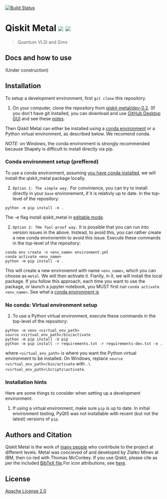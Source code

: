 [![Build Status](https://travis.ibm.com/IBM-Q-Restricted-Research/qiskit-metal.svg?token=p3Ak3Pz4fK3rsU99vhd2&branch=master)](https://travis.ibm.com/IBM-Q-Restricted-Research/qiskit-metal)

# Qiskit Metal [![](https://badges.frapsoft.com/os/v1/open-source.png?v=103)](https://github.com/zlatko-minev/pyEPR) [![](https://cdn.rawgit.com/sindresorhus/awesome/d7305f38d29fed78fa85652e3a63e154dd8e8829/media/badge.svg)](https://github.com/zlatko-minev/pyEPR)
>  Quantum VLSI and Sims 

## Docs and how to use

(Under construction)

## Installation

To setup a development environment, first `git clone` this repository.
1. On your computer, clone the repository from [qiskit-metal/dev-0.2](https://github.ibm.com/IBM-Q-Restricted-Research/qiskit-metal/edit/v0.2-dev/). (If you don't have git installed, you can download and use [GitHub Desktop GUI](https://desktop.github.com/) and see these [notes](https://help.github.com/en/desktop/contributing-to-projects/cloning-a-repository-from-github-to-github-desktop).

Then Qiskit Metal can either be installed using a [conda environment](https://docs.conda.io/en/latest/miniconda.html) or a Python virtual environment, as described below. We recomend conda. 

*NOTE:* on Windows, the conda environment is strongly recommended because Shapely is difficult to install directly via pip.

### Conda environment setup (preffered)

To use a conda environment, assuming [you have conda installed](https://docs.conda.io/projects/conda/en/latest/user-guide/install/), we will install the qiskit_metal package locally. 

2. `Option 1: The simple way.` For convinience, you can try to install directly in your `base` environement, if it is relativly up to date. In the top-level of the repository:
```
python -m pip install -e .
```
The -e flag install qiskit_metal in [editable mode](https://pip.pypa.io/en/stable/reference/pip_install/#cmdoption-e).

2. `Option 2: THe fool-proof way.` It is possible that you can run into version issues in the above. Instead, to avoid this, you 
can rather create a new conda environemtn to avoid this issue. Execute these commands in the top-level of the repository:
```
conda env create -n <env_name> environment.yml
conda activate <env_name>
python -m pip install -e .
```
This will create a new environemnt with name `<env_name>`, which you can choose as `metal`. We will then activate it. Fianlly, in it, we will install the local package. If you follow this approach, each time you want to use the package, or launch a jupyter notebook, you MUST first run `conda activate <env_name>`. See what a [conda environment is](https://docs.conda.io/projects/conda/en/latest/user-guide/tasks/manage-environments.html)

### No conda: Virtual environment setup

2. To use a Python virtual environment, execute these commands in the top-level of the repository:

```
python -m venv <virtual_env_path>
source <virtual_env_path>/bin/activate
python -m pip install -U pip
python -m pip install -r requirements.txt -r requirements-dev.txt -e .
```

where `<virtual_env_path>` is where you want the Python virtual environment to be installed.
On Windows, replace `source <virtual_env_path>/bin/activate` with `.\<virtual_env_path>\Scripts\activate`.

### Installation hints

Here are some things to consider when setting up a development environment:

1. If using a virtual environment, make sure `pip` is up to date. In initial environment testing, PyQt5 was not installable with recent (but not the latest) versions of `pip`.

## Authors and Citation

Qiskit Metal is the work of [many people](https://github.com/Qiskit/qiskit-terra/graphs/contributors) who contribute to the project at different levels. Metal was concieved of and developed by Zlatko Minev at IBM, then co-led with Thomas McConkey. If you use Qiskit, please cite as per the included [BibTeX file](TODO).For icon attributions, see [here](\qiskit_metal\_gui\_imgs\icon_attributions.txt).


## License

[Apache License 2.0](LICENSE.txt)
